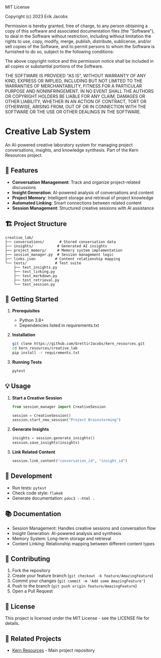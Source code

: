 MIT License

Copyright (c) 2023 Erik Jacobs

Permission is hereby granted, free of charge, to any person obtaining a copy
of this software and associated documentation files (the "Software"), to deal
in the Software without restriction, including without limitation the rights
to use, copy, modify, merge, publish, distribute, sublicense, and/or sell
copies of the Software, and to permit persons to whom the Software is
furnished to do so, subject to the following conditions:

The above copyright notice and this permission notice shall be included in all
copies or substantial portions of the Software.

THE SOFTWARE IS PROVIDED "AS IS", WITHOUT WARRANTY OF ANY KIND, EXPRESS OR
IMPLIED, INCLUDING BUT NOT LIMITED TO THE WARRANTIES OF MERCHANTABILITY,
FITNESS FOR A PARTICULAR PURPOSE AND NONINFRINGEMENT. IN NO EVENT SHALL THE
AUTHORS OR COPYRIGHT HOLDERS BE LIABLE FOR ANY CLAIM, DAMAGES OR OTHER
LIABILITY, WHETHER IN AN ACTION OF CONTRACT, TORT OR OTHERWISE, ARISING FROM,
OUT OF OR IN CONNECTION WITH THE SOFTWARE OR THE USE OR OTHER DEALINGS IN THE
SOFTWARE.

# Creative Lab System

An AI-powered creative laboratory system for managing project conversations, insights, and knowledge synthesis. Part of the Kern Resources project.

## 🌟 Features

- **Conversation Management**: Track and organize project-related discussions
- **Insight Generation**: AI-powered analysis of conversations and content
- **Project Memory**: Intelligent storage and retrieval of project knowledge
- **Automated Linking**: Smart connections between related content
- **Session Management**: Structured creative sessions with AI assistance

## 🏗️ Project Structure

```
creative_lab/
├── conversations/       # Stored conversation data
├── insights/           # Generated AI insights
├── project_memory/     # Memory system implementation
├── session_manager.py  # Session management logic
├── links.json         # Content relationship mapping
└── tests/             # Test suite
    ├── test_insights.py
    ├── test_linking.py
    ├── test_markdown.py
    ├── test_retrieval.py
    └── test_session.py
```

## 🚀 Getting Started

1. **Prerequisites**
   - Python 3.8+
   - Dependencies listed in requirements.txt

2. **Installation**
   ```bash
   git clone https://github.com/GrettirJacobs/kern_resources.git
   cd kern_resources/creative_lab
   pip install -r requirements.txt
   ```

3. **Running Tests**
   ```bash
   pytest
   ```

## 💡 Usage

1. **Start a Creative Session**
   ```python
   from session_manager import CreativeSession
   
   session = CreativeSession()
   session.start_new_session("Project Brainstorming")
   ```

2. **Generate Insights**
   ```python
   insights = session.generate_insights()
   session.save_insights(insights)
   ```

3. **Link Related Content**
   ```python
   session.link_content("conversation_id", "insight_id")
   ```

## 🔧 Development

- Run tests: `pytest`
- Check code style: `flake8`
- Generate documentation: `pdoc3 --html .`

## 📚 Documentation

- Session Management: Handles creative sessions and conversation flow
- Insight Generation: AI-powered analysis and synthesis
- Memory System: Long-term storage and retrieval
- Content Linking: Relationship mapping between different content types

## 🤝 Contributing

1. Fork the repository
2. Create your feature branch (`git checkout -b feature/AmazingFeature`)
3. Commit your changes (`git commit -m 'Add some AmazingFeature'`)
4. Push to the branch (`git push origin feature/AmazingFeature`)
5. Open a Pull Request

## 📝 License

This project is licensed under the MIT License - see the LICENSE file for details.

## 🔗 Related Projects

- [Kern Resources](https://github.com/GrettirJacobs/kern_resources) - Main project repository

